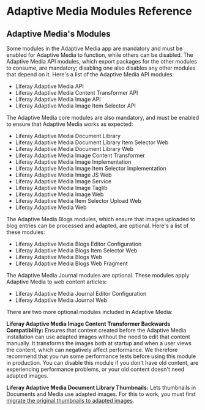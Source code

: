 # Adaptive Media Modules Reference

## Adaptive Media's Modules

Some modules in the Adaptive Media app are mandatory and must be enabled for Adaptive Media to function, while others can be disabled. The Adaptive Media API modules, which export packages for the other modules to consume, are mandatory; disabling one also disables any other modules that depend on it. Here's a list of the Adaptive Media API modules:

-   Liferay Adaptive Media API
-   Liferay Adaptive Media Content Transformer API
-   Liferay Adaptive Media Image API
-   Liferay Adaptive Media Image Item Selector API

The Adaptive Media core modules are also mandatory, and must be enabled to ensure that Adaptive Media works as expected:

-   Liferay Adaptive Media Document Library
-   Liferay Adaptive Media Document Library Item Selector Web
-   Liferay Adaptive Media Document Library Web
-   Liferay Adaptive Media Image Content Transformer
-   Liferay Adaptive Media Image Implementation
-   Liferay Adaptive Media Image Item Selector Implementation
-   Liferay Adaptive Media Image JS Web
-   Liferay Adaptive Media Image Service
-   Liferay Adaptive Media Image Taglib
-   Liferay Adaptive Media Image Web
-   Liferay Adaptive Media Item Selector Upload Web
-   Liferay Adaptive Media Web

The Adaptive Media Blogs modules, which ensure that images uploaded to blog entries can be processed and adapted, are optional. Here's a list of these modules:

-   Liferay Adaptive Media Blogs Editor Configuration
-   Liferay Adaptive Media Blogs Item Selector Web
-   Liferay Adaptive Media Blogs Web
-   Liferay Adaptive Media Blogs Web Fragment

The Adaptive Media Journal modules are optional. These modules apply Adaptive Media to web content articles:

-   Liferay Adaptive Media Journal Editor Configuration
-   Liferay Adaptive Media Journal Web

There are two more optional modules included in Adaptive Media:

**Liferay Adaptive Media Image Content Transformer Backwards Compatibility:** Ensures that content created before the Adaptive Media installation can use adapted images without the need to edit that content manually. It transforms the images both at startup and when a user views the content, which can negatively affect performance. We therefore recommend that you run some performance tests before using this module in production. You can disable this module if you don't have old content, are experiencing performance problems, or your old content doesn't need adapted images.

**Liferay Adaptive Media Document Library Thumbnails:** Lets thumbnails in Documents and Media use adapted images. For this to work, you must first [migrate the original thumbnails to adapted images](../publishing-and-sharing/serving-device-and-screen-optimized-media/migrating-documents-and-media-thumbnails.md).
